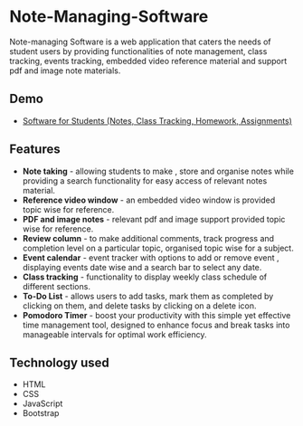 # Note-Managing-Software

Note-managing Software is a web application that caters the needs of student users by providing functionalities of note management, class tracking, events tracking, embedded video reference material and support pdf and image note materials.

## Demo
- [Software for Students
(Notes, Class Tracking, Homework, Assignments)](https://internetmadecoder.github.io/Note-Managing-Software/)

## Features 
- **Note taking** - allowing students to make , store and organise notes while providing a search functionality for easy access of relevant notes material. 
- **Reference video window** - an embedded video window is provided topic wise for reference.
- **PDF and image notes**  - relevant pdf and image support provided topic wise for reference.
- **Review column** - to make additional comments, track progress and completion level on a particular topic,  organised topic wise for a subject.
- **Event calendar** - event tracker with options to add or remove event , displaying events date wise and a search bar to select any date.
- **Class tracking** - functionality to display weekly class schedule of different sections.
- **To-Do List** - allows users to add tasks, mark them as completed by clicking on them, and delete tasks by clicking on a delete icon.
- **Pomodoro Timer** - boost your productivity with this simple yet effective time management tool, designed to enhance focus and break tasks into manageable intervals for optimal work efficiency.

## Technology used 
- HTML
- CSS
- JavaScript
- Bootstrap
